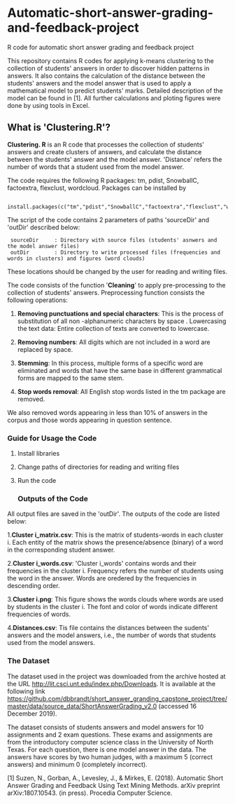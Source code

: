 # Automatic-short-answer-grading-and-feedback-project
R code for automatic short answer grading and feedback project

This repository contains R codes for applying k-means clustering to the collection of students' answers in order to discover hidden patterns in answers. It also contains the calculation of the distance between the students' answers and the model answer that is used to apply a mathematical model to predict students' marks. Detailed description of the model can be found in [1]. All further calculations and ploting figures were done by using tools in Excel. 

## What is 'Clustering.R'?

**Clustering. R** is an R code that processes the collection of students' answers and create clusters of answers, and calculate the distance between the students' answer and the model answer. 'Distance' refers the number of words that a student used from the model answer.   

The code requires the following R packages: tm, pdist, SnowballC, factoextra, flexclust, wordcloud. Packages can be installed by

     install.packages(c("tm","pdist","SnowballC","factoextra","flexclust","wordcloud"))

The script of the code contains 2 parameters of paths 'sourceDir' and 'outDir' described below:

     sourceDir     : Directory with source files (students' asnwers and the model answer files)
     outDir        : Directory to write processed files (frequencies and words in clusters) and figures (word clouds)

These locations should be changed by the user for reading and writing files.

The code consists of the function '**Cleaning**' to apply pre-processing to the collection of students' answers. Preprocessing function consists the following operations:

1. **Removing punctuations and special characters**: This is the process of substitution of all non -alphanumeric characters by space .
Lowercasing the text data: Entire collection of texts are converted to lowercase.

2. **Removing numbers**: All digits which are not included in a word are replaced by space. 

3. **Stemming**: In this process, multiple forms of a specific word are eliminated and words that have the same base in different grammatical forms are mapped to the same stem.

4. **Stop words removal**: All English stop words listed in the tm package are removed.

We also removed words appearing in less than 10% of answers in the corpus and those words appearing in question sentence.

   ### Guide for Usage the Code

1. Install libraries
2. Change paths of directories for reading and writing files
3. Run the code

   ### Outputs of the Code
All output files are saved in the 'outDir'. The outputs of the code are listed below:

1.**Cluster i_matrix.csv**: This is the matrix of students-words in each cluster i. Each entity of the matrix shows the presence/absence (binary) of a word in the corresponding student answer.

2.**Cluster i_words.csv**: 'Cluster i_words' contains words and their frequencies in the cluster i. Frequency refers the number of students using the word in the answer. Words are oredered by the frequencies in descending order. 

3.**Cluster i.png**: This figure shows the words clouds where words are used by students in the cluster i. The font and color of words indicate different frequencies of words. 

4.**Distances.csv**: Tis file contains the distances between the sudents' answers and the model answers, i.e., the number of words that students used from the model answers.

  ### The Dataset
 
The dataset used in the project was downloaded from the archive hosted at the URL http://lit.csci.unt.edu/index.php/Downloads. It is available at the following link https://github.com/dbbrandt/short_answer_granding_capstone_project/tree/master/data/source_data/ShortAnswerGrading_v2.0 (accessed 16 December 2019).  
 
The dataset  consists of students answers and model answers for 10 assignments and 2 exam questions. These exams and assignments are from the introductory computer science class in the University of North Texas. For each question, there is one model answer in the data. The answers have scores by two human judges, with a maximum 5 (correct answers) and minimum 0 (completely incorrect).
 
 
[1] Suzen, N., Gorban, A., Levesley, J., & Mirkes, E. (2018). Automatic Short Answer Grading and Feedback Using Text Mining Methods. arXiv preprint arXiv:1807.10543. (in press). Procedia Computer Science. 

